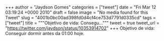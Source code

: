 
+++
author = "Jaydson Gomes"
categories = ["tweet"]
date = "Fri Mar 12 03:19:24 +0000 2010"
draft = false
image = "No media found for this Tweet"
slug = "4001b0bc00ad398fd0d4cf4ce753d7791d0335cd"
tags = ["tweet"]
title = """Objetivo de vida: Consegu..."""
tweet = true
tweet_url = "https://twitter.com/jaydson/status/10353914702"
+++
Objetivo de vida: Conseguir dormir antes da 01:00 hoje.
